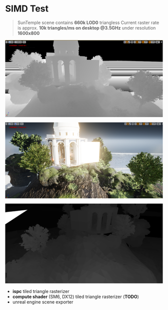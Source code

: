 SIMD Test
===

> SunTemple scene contains **660k LOD0** triangless 
> Current raster rate is approx. **10k triangles/ms on desktop @3.5GHz** under resolution **1600x800**

![](scene_depth.png)

![](origin.png)

![](depth_buffer.png)

* **ispc** tiled triangle rasterizer
* **compute shader** (SM6, DX12) tiled triangle rasterizer (**TODO**)
* unreal engine scene exporter